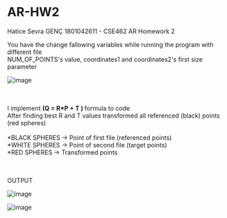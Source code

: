 # AR-HW2
Hatice Sevra GENÇ 1801042611 - CSE462 AR Homework 2

You have the change fallowing variables while running the program with different file<br />
      NUM_OF_POINTS's value, coordinates1 and coordinates2's first size parameter
  
![image](https://user-images.githubusercontent.com/83041983/200616013-57c721b2-9729-4193-b06b-563d22a44ad9.png)
<br /><br /><br />


I implement <b> (Q = R*P + T ) </b>formula to code <br/>
After finding best R and T values transformed all referenced (black) points (red spheres)  <br/><br/>
*BLACK SPHERES -> Point of first file (referenced points)<br />
*WHITE SPHERES -> Point of second file (target points)<br />
*RED SPHERES -> Transformed points
<br /><br /><br />

OUTPUT



![image](https://user-images.githubusercontent.com/83041983/200615872-86068612-761e-404c-a92d-e5f183571d7c.png)



![image](https://user-images.githubusercontent.com/83041983/200613032-6060aad6-1ec9-4c39-ab66-e944c3da7241.png)


